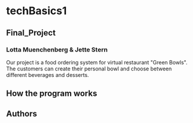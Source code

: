 # techBasics1
## Final_Project
### Lotta Muenchenberg & Jette Stern

Our project is a food ordering system for virtual restaurant "Green Bowls". 
The customers can create their personal bowl and choose between different beverages and desserts. 

## How the program works

## Authors 

